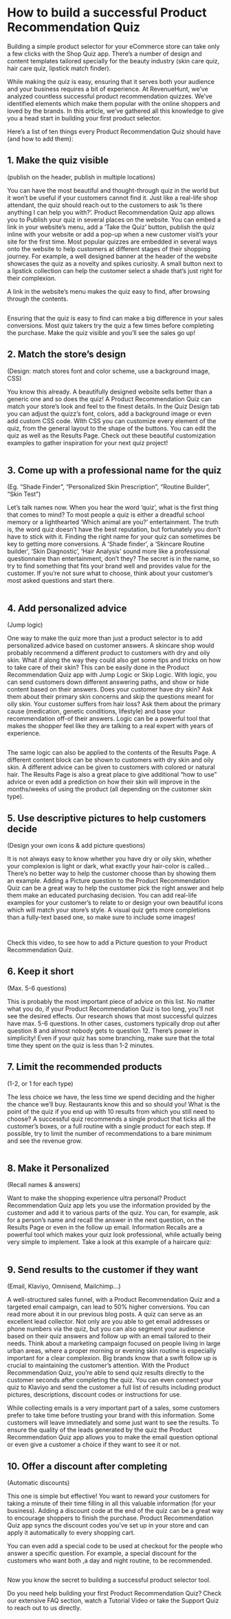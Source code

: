 # How to build a successful Product Recommendation Quiz

Building a simple product selector for your eCommerce store can take only a few clicks with the Shop Quiz app. There’s a number of design and content templates tailored specially for the beauty industry (skin care quiz, hair care quiz, lipstick match finder).

While making the quiz is easy, ensuring that it serves both your audience and your business requires a bit of experience. At RevenueHunt, we’ve analyzed countless successful product recommendation quizzes. We’ve identified elements which make them popular with the online shoppers and loved by the brands. In this article, we’ve gathered all  this knowledge to give you a head start in building your first product selector.

Here’s a list of ten things every Product Recommendation Quiz should have (and how to add them):

## 1. Make the quiz visible

(publish on the header, publish in multiple locations)

You can have the most beautiful and thought-through quiz in the world but it won’t be useful if your customers cannot find it. Just like a real-life shop attendant, the quiz should reach out to the customers to ask ‘Is there anything I can help you with?’. Product Recommendation Quiz app allows you to Publish your quiz in several places on the website. You can embed a link in your website’s menu, add a ‘Take the Quiz’ button, publish the quiz inline with your website or add a pop-up when a new customer visit’s your site for the first time. Most popular quizzes are embedded in several ways onto the website to help customers at different stages of their shopping journey. For example, a well designed banner at the header of the website showcases the quiz as a novelty and spikes curiosity. A small button next to a lipstick collection can help the customer select a shade that’s just right for their complexion.

A link in the website’s menu makes the quiz easy to find, after browsing through the contents.

![]()

Ensuring that the quiz is easy to find can make a big difference in your sales conversions. Most quiz takers try the quiz a few times before completing the purchase. Make the quiz visible and you’ll see the sales go up!

## 2. Match the store’s design

(Design: match stores font and color scheme, use a background image, CSS)

You know this already. A beautifully designed website sells better than a generic one and so does the quiz! A Product Recommendation Quiz can match your store’s look and feel to the finest details. In the Quiz Design tab you can adjust the quizz’s font, colors, add a background image or even add custom CSS code. WIth CSS you can customize every element of the quiz, from the general layout to the shape of the buttons. You can edit the quiz as well as the Results Page. Check out these beautiful customization examples to gather inspiration for your next quiz project!

![]()

## 3. Come up with a professional name for the quiz

(Eg. “Shade Finder”, “Personalized Skin Prescription”, “Routine Builder”, “Skin Test”)

Let’s talk names now. When you hear the word ‘quiz’, what is the first thing that comes to mind? To most people a quiz is either a dreadful school memory or a lighthearted ‘Which animal are you?’ entertainment. The truth is, the word quiz doesn’t have the best reputation, but fortunately you don’t have to stick with it. Finding the right name for your quiz can sometimes be key to getting more conversions. A ‘Shade finder’, a ‘Skincare Routine builder’, ‘Skin Diagnostic’, ‘Hair Analysis’ sound more like a professional questionnaire than entertainment, don’t they? The secret is in the name, so try to find something that fits your brand well and provides value for the customer. If you’re not sure what to choose, think about your customer’s most asked questions and start there.

![]()

## 4. Add personalized advice

(Jump logic)

One way to make the quiz more than just a product selector is to add personalized advice based on customer answers. A skincare shop would probably recommend a different product to customers with dry and oily skin. What if along the way they could also get some tips and tricks on how to take care of their skin? This can be easily done in the Product Recommendation Quiz app with Jump Logic or Skip Logic. With logic, you can send customers down different answering paths, and show or hide content based on their answers. Does your customer have dry skin? Ask them about their primary skin concerns and skip the questions meant for oily skin. Your customer suffers from hair loss? Ask them about the primary cause (medication, genetic conditions, lifestyle) and base your recommendation off-of their answers. Logic can be a powerful tool that makes the shopper feel like they are talking to a real expert with years of experience.

![]()

The same logic can also be applied to the contents of the Results Page. A different content block can be shown to customers with dry skin and oily skin. A different advice can be given to customers with colored or natural hair. The Results Page is also a great place to give additional “how to use” advice or even add a prediction on how their skin will improve in the months/weeks of using the product (all depending on the customer skin type).

## 5. Use descriptive pictures to help customers decide

(Design your own icons & add picture questions)

It is not always easy to know whether you have dry or oily skin, whether your complexion is light or dark, what exactly your hair-color is called… There’s no better way to help the customer choose than by showing them an example. Adding a Picture question to the Product Recommendation Quiz can be a great way to help the customer pick the right answer and help them make an educated purchasing decision. You can add real-life examples for your customer’s to relate to or design your own beautiful icons which will match your store’s style. A visual quiz gets more completions than a fully-text based one, so make sure to include some images!

![]()

![]()

Check this video, to see how to add a Picture question to your Product Recommendation Quiz.

## 6. Keep it short

(Max. 5-6 questions)

This is probably the most important piece of advice on this list. No matter what you do, if your Product Recommendation Quiz is too long, you’ll not see the desired effects. Our research shows that most successful quizzes have max. 5-6 questions. In other cases, customers typically drop out after question 8 and almost nobody gets to question 12. There’s power in simplicity! Even if your quiz has some branching, make sure that the total time they spent on the quiz is less than 1-2 minutes.

## 7. Limit the recommended products

(1-2, or 1 for each type)

The less choice we have, the less time we spend deciding and the higher the chance we’ll buy. Restaurants know this and so should you! What is the point of the quiz if you end up with 10 results from which you still need to choose? A successful quiz recommends a single product that ticks all the customer’s boxes, or a full routine with a single product for each step. If possible, try to limit the number of recommendations to a bare minimum and see the revenue grow.

![]()

## 8. Make it Personalized

(Recall names & answers)

Want to make the shopping experience ultra personal? Product Recommendation Quiz app lets you use the information provided by the customer and add it to various parts of the quiz. You can, for example, ask for a person’s name and recall the answer in the next question, on the Results Page or even in the follow up email. Information Recalls are a powerful tool which makes your quiz look professional, while actually being very simple to implement. Take a look at this example of a haircare quiz:

![]()

## 9. Send results to the customer if they want

(Email, Klaviyo, Omnisend, Mailchimp...)

A well-structured sales funnel, with a Product Recommendation Quiz and a targeted email campaign, can lead to 50% higher conversions. You can read more about it in our previous blog posts. A quiz can serve as an excellent lead collector. Not only are you able to get email addresses or phone numbers via the quiz, but you can also segment your audience based on their quiz answers and follow up with an email tailored to their needs. Think about a marketing campaign focused on people living in large urban areas, where a proper morning or evening skin routine is especially important for a clear complexion. Big brands know that a swift follow up is crucial to maintaining the customer’s attention. With the Product Recommendation Quiz, you’re able to send quiz results directly to the customer seconds after completing the quiz. You can even connect your quiz to Klaviyo and send the customer a full list of results including product pictures, descriptions, discount codes or instructions for use.

While collecting emails is a very important part of a sales, some customers prefer to take time before trusting your brand with this information. Some customers will leave immediately and some just want to see the results. To ensure the quality of the leads generated by the quiz the Product Recommendation Quiz app allows you to make the email question optional or even give a customer a choice if they want to see it or not.

## 10. Offer a discount after completing

(Automatic discounts)

This one is simple but effective! You want to reward your customers for taking a minute of their time filling in all this valuable information (for your business). Adding a discount code at the end of the quiz can be a great way to encourage shoppers to finish the purchase. Product Recommendation Quiz app syncs the discount codes you’ve set up in your store and can apply it automatically to every shopping cart.

You can even add a special code to be used at checkout for the people who answer a specific question. For example, a special discount for the customers who want both ,a day and night routine, to be recommended.

![]()

Now you know the secret to building a successful product selector tool.

Do you need help building your first Product Recommendation Quiz? Check our extensive FAQ section, watch a Tutorial Video or take the Support Quiz to reach out to us directly.